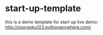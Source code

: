 # start-up-template
this is a demo template for start up
live demo: http://noorgoku123.pythonanywhere.com/
